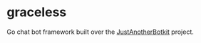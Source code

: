 # graceless

Go chat bot framework built over the [JustAnotherBotkit](https://github.com/JustAnotherOrganization/justanotherbotkit) project.
